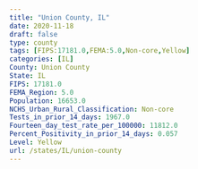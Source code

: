 ```yaml
---
title: "Union County, IL"
date: 2020-11-18
draft: false
type: county
tags: [FIPS:17181.0,FEMA:5.0,Non-core,Yellow]
categories: [IL]
County: Union County
State: IL
FIPS: 17181.0
FEMA_Region: 5.0
Population: 16653.0
NCHS_Urban_Rural_Classification: Non-core
Tests_in_prior_14_days: 1967.0
Fourteen_day_test_rate_per_100000: 11812.0
Percent_Positivity_in_prior_14_days: 0.057
Level: Yellow
url: /states/IL/union-county
---
```



